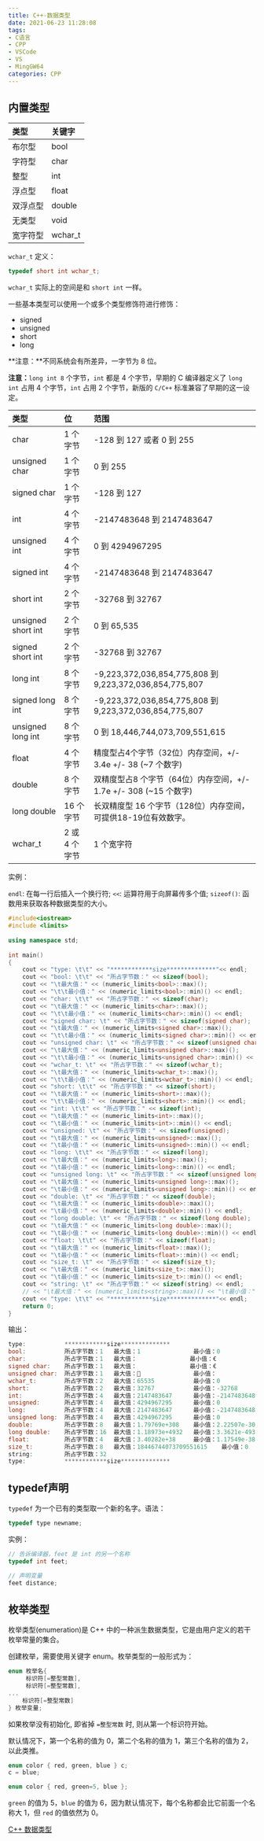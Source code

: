 ```yaml
---
title: C++-数据类型
date: 2021-06-23 11:28:08
tags:
- C语言
- CPP
- VSCode
- VS
- MingGW64
categories: CPP
---
```


## 内置类型

| 类型	| 关键字 |
|:---|:---|
|布尔型	| bool |
|字符型	| char |
|整型	| int |
|浮点型	| float |
|双浮点型	| double |
|无类型	| void |
|宽字符型 | wchar_t |

`wchar_t` 定义：

```cpp
typedef short int wchar_t;
```

`wchar_t` 实际上的空间是和 `short int` 一样。

一些基本类型可以使用一个或多个类型修饰符进行修饰：

* signed
* unsigned
* short
* long
<!--more-->

**注意：**不同系统会有所差异，一字节为 8 位。

**注意：**`long int 8` 个字节，`int` 都是 4 个字节，早期的 C 编译器定义了 `long int` 占用 4 个字节，`int` 占用 2 个字节，新版的 `C/C++` 标准兼容了早期的这一设定。

|类型	| 位  |	范围 |
|:---  | :--- | :--- |
|char	|1 个字节	| -128 到 127 或者 0 到 255|
|unsigned char|	1 个字节 |	0 到 255 |
|signed char |	1 个字节	| -128 到 127 |
|int |	4 个字节 |	-2147483648 到 2147483647 |
|unsigned int |	4 个字节 |	0 到 4294967295 |
|signed int	| 4 个字节	| -2147483648 到 2147483647 |
|short int	| 2 个字节 |	-32768 到 32767 |
|unsigned short int	| 2 个字节	| 0 到 65,535 |
|signed short int	| 2 个字节 |	-32768 到 32767 |
|long int	| 8 个字节 |	-9,223,372,036,854,775,808 到 9,223,372,036,854,775,807 |
|signed long int |	8 个字节	| -9,223,372,036,854,775,808 到 9,223,372,036,854,775,807|
|unsigned long int |	8 个字节 |	0 到 18,446,744,073,709,551,615 |
|float |	4 个字节 |	精度型占4个字节（32位）内存空间，+/- 3.4e +/- 38 (~7 个数字)|
|double	 |8 个字节 |	双精度型占8 个字节（64位）内存空间，+/- 1.7e +/- 308 (~15 个数字) | 
|long double |	16 个字节	| 长双精度型 16 个字节（128位）内存空间，可提供18-19位有效数字。|
|wchar_t	| 2 或 4 个字节	|1 个宽字符 |

实例：

`endl`: 在每一行后插入一个换行符;
`<<`: 运算符用于向屏幕传多个值;
`sizeof()`: 函数用来获取各种数据类型的大小。

```cpp
#include<iostream>  
#include <limits>
 
using namespace std;  
  
int main()  
{  
    cout << "type: \t\t" << "************size**************"<< endl;  
    cout << "bool: \t\t" << "所占字节数：" << sizeof(bool);  
    cout << "\t最大值：" << (numeric_limits<bool>::max)();  
    cout << "\t\t最小值：" << (numeric_limits<bool>::min)() << endl;  
    cout << "char: \t\t" << "所占字节数：" << sizeof(char);  
    cout << "\t最大值：" << (numeric_limits<char>::max)();  
    cout << "\t\t最小值：" << (numeric_limits<char>::min)() << endl;  
    cout << "signed char: \t" << "所占字节数：" << sizeof(signed char);  
    cout << "\t最大值：" << (numeric_limits<signed char>::max)();  
    cout << "\t\t最小值：" << (numeric_limits<signed char>::min)() << endl;  
    cout << "unsigned char: \t" << "所占字节数：" << sizeof(unsigned char);  
    cout << "\t最大值：" << (numeric_limits<unsigned char>::max)();  
    cout << "\t\t最小值：" << (numeric_limits<unsigned char>::min)() << endl;  
    cout << "wchar_t: \t" << "所占字节数：" << sizeof(wchar_t);  
    cout << "\t最大值：" << (numeric_limits<wchar_t>::max)();  
    cout << "\t\t最小值：" << (numeric_limits<wchar_t>::min)() << endl;  
    cout << "short: \t\t" << "所占字节数：" << sizeof(short);  
    cout << "\t最大值：" << (numeric_limits<short>::max)();  
    cout << "\t\t最小值：" << (numeric_limits<short>::min)() << endl;  
    cout << "int: \t\t" << "所占字节数：" << sizeof(int);  
    cout << "\t最大值：" << (numeric_limits<int>::max)();  
    cout << "\t最小值：" << (numeric_limits<int>::min)() << endl;  
    cout << "unsigned: \t" << "所占字节数：" << sizeof(unsigned);  
    cout << "\t最大值：" << (numeric_limits<unsigned>::max)();  
    cout << "\t最小值：" << (numeric_limits<unsigned>::min)() << endl;  
    cout << "long: \t\t" << "所占字节数：" << sizeof(long);  
    cout << "\t最大值：" << (numeric_limits<long>::max)();  
    cout << "\t最小值：" << (numeric_limits<long>::min)() << endl;  
    cout << "unsigned long: \t" << "所占字节数：" << sizeof(unsigned long);  
    cout << "\t最大值：" << (numeric_limits<unsigned long>::max)();  
    cout << "\t最小值：" << (numeric_limits<unsigned long>::min)() << endl;  
    cout << "double: \t" << "所占字节数：" << sizeof(double);  
    cout << "\t最大值：" << (numeric_limits<double>::max)();  
    cout << "\t最小值：" << (numeric_limits<double>::min)() << endl;  
    cout << "long double: \t" << "所占字节数：" << sizeof(long double);  
    cout << "\t最大值：" << (numeric_limits<long double>::max)();  
    cout << "\t最小值：" << (numeric_limits<long double>::min)() << endl;  
    cout << "float: \t\t" << "所占字节数：" << sizeof(float);  
    cout << "\t最大值：" << (numeric_limits<float>::max)();  
    cout << "\t最小值：" << (numeric_limits<float>::min)() << endl;  
    cout << "size_t: \t" << "所占字节数：" << sizeof(size_t);  
    cout << "\t最大值：" << (numeric_limits<size_t>::max)();  
    cout << "\t最小值：" << (numeric_limits<size_t>::min)() << endl;  
    cout << "string: \t" << "所占字节数：" << sizeof(string) << endl;  
    // << "\t最大值：" << (numeric_limits<string>::max)() << "\t最小值：" << (numeric_limits<string>::min)() << endl;  
    cout << "type: \t\t" << "************size**************"<< endl;  
    return 0;  
}
```

输出：

```cpp
type:           ************size**************
bool:           所占字节数：1   最大值：1               最小值：0
char:           所占字节数：1   最大值：               最小值：€
signed char:    所占字节数：1   最大值：               最小值：€
unsigned char:  所占字节数：1   最大值：               最小值：
wchar_t:        所占字节数：2   最大值：65535           最小值：0
short:          所占字节数：2   最大值：32767           最小值：-32768
int:            所占字节数：4   最大值：2147483647      最小值：-2147483648
unsigned:       所占字节数：4   最大值：4294967295      最小值：0
long:           所占字节数：4   最大值：2147483647      最小值：-2147483648
unsigned long:  所占字节数：4   最大值：4294967295      最小值：0
double:         所占字节数：8   最大值：1.79769e+308    最小值：2.22507e-308
long double:    所占字节数：16  最大值：1.18973e+4932   最小值：3.3621e-4932
float:          所占字节数：4   最大值：3.40282e+38     最小值：1.17549e-38
size_t:         所占字节数：8   最大值：18446744073709551615    最小值：0
string:         所占字节数：32
type:           ************size**************
```

## typedef声明

`typedef` 为一个已有的类型取一个新的名字。语法：

```cpp
typedef type newname; 
```

实例：

```cpp
// 告诉编译器，feet 是 int 的另一个名称
typedef int feet;

// 声明变量
feet distance;
```

## 枚举类型

枚举类型(enumeration)是 C++ 中的一种派生数据类型，它是由用户定义的若干枚举常量的集合。

创建枚举，需要使用关键字 enum。枚举类型的一般形式为：

```cpp
enum 枚举名{ 
     标识符[=整型常数], 
     标识符[=整型常数], 
... 
    标识符[=整型常数]
} 枚举变量;
```

如果枚举没有初始化, 即省掉 `=整型常数` 时, 则从第一个标识符开始。

默认情况下，第一个名称的值为 0，第二个名称的值为 1，第三个名称的值为 2，以此类推。

```cpp
enum color { red, green, blue } c;
c = blue;
```

```cpp
enum color { red, green=5, blue };
```

`green` 的值为 5，`blue` 的值为 6，因为默认情况下，每个名称都会比它前面一个名称大 1，但 `red` 的值依然为 0。

[C++ 数据类型](https://www.runoob.com/cplusplus/cpp-data-types.html)